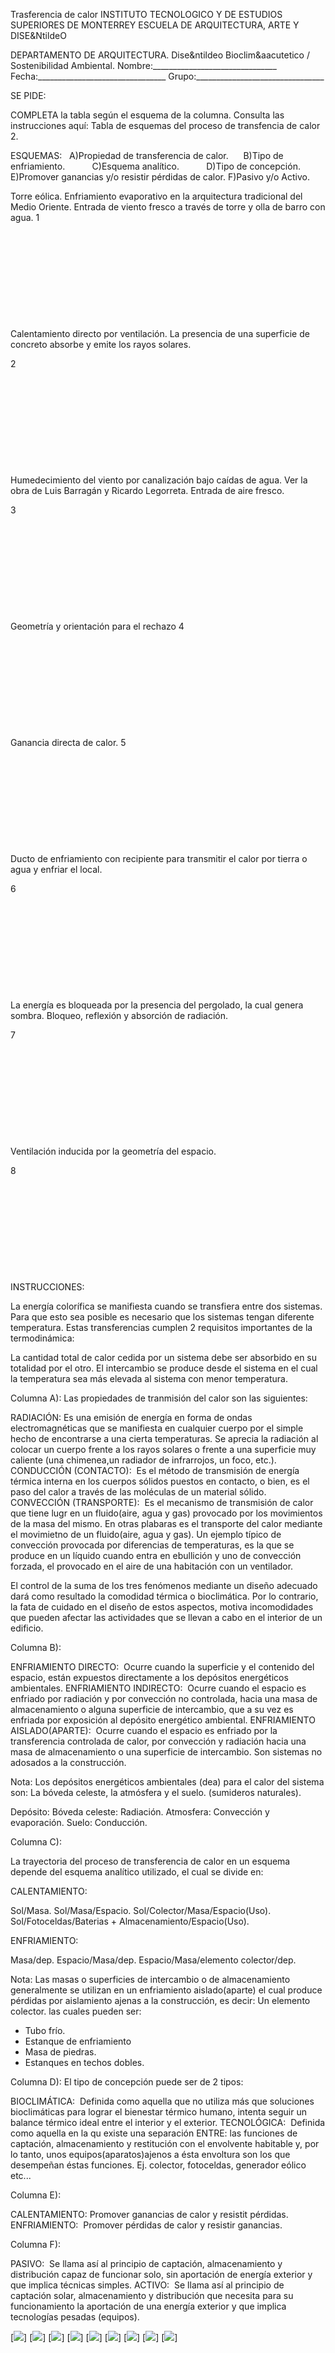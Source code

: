

Trasferencia de calor 
INSTITUTO TECNOLOGICO Y DE ESTUDIOS SUPERIORES DE MONTERREY 
ESCUELA DE ARQUITECTURA, ARTE Y DISE&NtildeO 

DEPARTAMENTO DE ARQUITECTURA.
Dise&ntildeo Bioclim&aacutetico / Sostenibilidad Ambiental.
Nombre:_______________________________ 
Fecha:________________________________ 
Grupo:________________________________ 



SE PIDE: 

COMPLETA la tabla según el esquema de la columna. Consulta las instrucciones aquí: 
Tabla de esquemas del proceso de transfencia de calor 2. 
 



 ESQUEMAS: 
  
 A)Propiedad de transferencia de calor.     
 B)Tipo de enfriamiento.          
 C)Esquema analítico.          
 D)Tipo de concepción.          
 E)Promover ganancias y/o resistir pérdidas de calor.
 F)Pasivo y/o Activo.  





Torre eólica. 
Enfriamiento evaporativo en la arquitectura tradicional del Medio Oriente.
Entrada de viento fresco a través de torre y olla de barro con agua. 
1
     

     

     

     

     

     





 Calentamiento directo por ventilación. 
La presencia de una superficie de concreto absorbe 
y emite los rayos solares. 

2
     

     

     

     

     

     





Humedecimiento del viento por canalización bajo caídas de agua.
Ver la obra de Luis Barragán y Ricardo Legorreta.
Entrada de aire fresco.

3
     

     

     

     

     

     





 Geometría y orientación para el rechazo
4
     

     

     

     

     

     





Ganancia directa de calor.
5
     

     

     

     

     

     






Ducto de enfriamiento con recipiente para transmitir 
 el calor por tierra o agua y enfriar el local.

6
     

     

     

     

     

     






La energía es bloqueada por la presencia del pergolado, 
la cual genera sombra. 
Bloqueo, reflexión y absorción de radiación. 

7
     

     

     

     

     

     





 Ventilación inducida por la geometría del espacio. 

8
     

     

     

     

     

     












INSTRUCCIONES:   

La energía colorífica se manifiesta cuando se transfiera entre dos sistemas. Para que esto sea posible es necesario que los sistemas tengan diferente temperatura. 
Estas transferencias cumplen 2 requisitos importantes de la termodinámica: 


La cantidad total de calor cedida por un sistema debe ser absorbido en su totalidad por el otro.
El intercambio se produce desde el sistema en el cual la temperatura sea más elevada al sistema con menor temperatura.



Columna A): 
Las propiedades de tranmisión del calor son las siguientes: 


RADIACIÓN: Es una emisión de energía en forma de ondas electromagnéticas que se manifiesta en cualquier cuerpo por el simple hecho de encontrarse a una cierta temperaturas. Se aprecia la radiación al colocar un cuerpo frente a los rayos solares o frente a una superficie muy caliente (una chimenea,un radiador de infrarrojos, un foco, etc.). 
CONDUCCIÓN (CONTACTO):  Es el método de transmisión de energía térmica interna en los cuerpos sólidos puestos en contacto, o bien, es el paso del calor a través de las moléculas de un material sólido.
CONVECCIÓN (TRANSPORTE):  Es el mecanismo de transmisión de calor que tiene lugr en un fluido(aire, agua y gas) provocado por los movimientos de la masa del mismo. En otras plabaras es el transporte del calor mediante el movimietno de un fluido(aire, agua y gas).
 Un ejemplo típico de convección provocada por diferencias de temperaturas, es la que se produce en un líquido cuando entra en ebullición y uno de convección forzada, el provocado en el aire de una habitación con un ventilador. 
 

El control de la suma de los tres fenómenos mediante un diseño adecuado dará como resultado la comodidad térmica o bioclimática. Por lo contrario, la fata de cuidado en el diseño de estos aspectos, motiva incomodidades que pueden afectar las actividades que se llevan a cabo en el interior de un edificio. 


Columna B): 


ENFRIAMIENTO DIRECTO:  Ocurre cuando la superficie y el contenido del espacio, están expuestos directamente a los depósitos energéticos ambientales.
ENFRIAMIENTO INDIRECTO:  Ocurre cuando el espacio es enfriado por radiación y por convección no controlada, hacia una masa de almacenamiento o alguna superficie de intercambio, que a su vez es enfriada por exposición al depósito energético ambiental. 
ENFRIAMIENTO AISLADO(APARTE):  Ocurre cuando el espacio es enfriado por la transferencia controlada de calor, por convección y radiación hacia una masa de almacenamiento o una superficie de intercambio. Son sistemas no adosados a la construcción.


Nota: 
Los depósitos energéticos ambientales (dea) para el calor del sistema son: 
La bóveda celeste, la atmósfera y el suelo. (sumideros naturales).

Depósito: 
Bóveda celeste: Radiación. 
Atmosfera: Convección y evaporación. 
Suelo: Conducción.


Columna C): 

La trayectoria del proceso de transferencia de calor en un esquema depende del esquema analítico utilizado, el cual se divide en: 

CALENTAMIENTO: 

Sol/Masa. 
Sol/Masa/Espacio. 
Sol/Colector/Masa/Espacio(Uso).
Sol/Fotoceldas/Baterias + Almacenamiento/Espacio(Uso).


ENFRIAMIENTO:

Masa/dep.
Espacio/Masa/dep.
Espacio/Masa/elemento colector/dep.


Nota: 
Las masas o superficies de intercambio o de almacenamiento generalmente se utilizan en un enfriamiento aislado(aparte) el cual produce pérdidas por aislamiento ajenas a la construcción, es decir: Un elemento colector. 
las cuales pueden ser: 
- Tubo frío.
- Estanque de enfriamiento
- Masa de piedras.
- Estanques en techos dobles.


Columna D): 
 El tipo de concepción puede ser de 2 tipos: 


BIOCLIMÁTICA:  Definida como aquella que no utiliza más que soluciones bioclimáticas para lograr el bienestar térmico humano, intenta seguir un balance térmico ideal entre el interior y el exterior. 
TECNOLÓGICA:  Definida como aquella en la qu existe una separación ENTRE: las funciones de captación, almacenamiento y restitución con el envolvente habitable y, por lo tanto, unos equipos(aparatos)ajenos a ésta envoltura son los que desempeñan éstas funciones. Ej. colector, fotoceldas, generador eólico etc...




Columna E): 


CALENTAMIENTO: Promover ganancias de calor y resistit pérdidas.
ENFRIAMIENTO:  Promover pérdidas de calor y resistir ganancias.




Columna F): 



PASIVO:  Se llama así al principio de captación, almacenamiento y distribución capaz de funcionar solo, sin aportación de energía exterior y que implica técnicas simples.
ACTIVO:  Se llama así al principio de captación solar, almacenamiento y distribución que necesita para su funcionamiento la aportación de una energía exterior y que implica tecnologías pesadas (equipos).




[![](./content/4/M4.38/TRANSFE.55.jpg)]
[![](./content/4/M4.38/TRANSF.61.jpg)]
[![](./content/4/M4.38/TRANSFE.51.jpg)]
[![](./content/4/M4.38/TRANSF.49.jpg)]
[![](./content/4/M4.38/TRANSFE.32.jpg)]
[![](./content/4/M4.38/TRANSFER.65.jpg)]
[![](./content/4/M4.38/TRANSFE.57.jpg)]
[![](./content/4/M4.38/TRANSF.25.jpg)]
[![](./content/4/M4.38/arrw08_22a.gif)]
